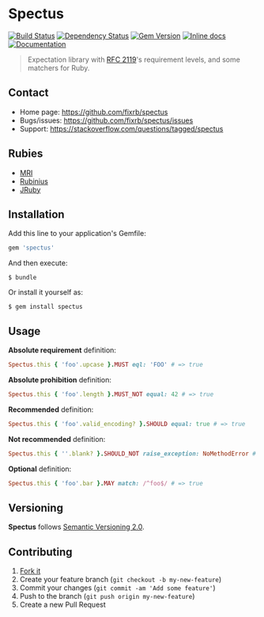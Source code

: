 # Spectus

[![Build Status](https://travis-ci.org/fixrb/spectus.svg?branch=master)](https://travis-ci.org/fixrb/spectus)
[![Dependency Status](https://gemnasium.com/fixrb/spectus.svg)](https://gemnasium.com/fixrb/spectus)
[![Gem Version](http://img.shields.io/gem/v/spectus.svg)](https://rubygems.org/gems/spectus)
[![Inline docs](http://inch-ci.org/github/fixrb/spectus.svg?branch=master)](http://inch-ci.org/github/fixrb/spectus)
[![Documentation](http://img.shields.io/:yard-docs-38c800.svg)](http://rubydoc.info/gems/spectus/frames)

> Expectation library with [RFC 2119](https://www.ietf.org/rfc/rfc2119.txt)'s requirement levels, and some matchers for Ruby.

## Contact

* Home page: https://github.com/fixrb/spectus
* Bugs/issues: https://github.com/fixrb/spectus/issues
* Support: https://stackoverflow.com/questions/tagged/spectus

## Rubies

* [MRI](https://www.ruby-lang.org/)
* [Rubinius](http://rubini.us/)
* [JRuby](http://jruby.org/)

## Installation

Add this line to your application's Gemfile:

```ruby
gem 'spectus'
```

And then execute:

    $ bundle

Or install it yourself as:

    $ gem install spectus

## Usage

**Absolute requirement** definition:

```ruby
Spectus.this { 'foo'.upcase }.MUST eql: 'FOO' # => true
```

**Absolute prohibition** definition:

```ruby
Spectus.this { 'foo'.length }.MUST_NOT equal: 42 # => true
```

**Recommended** definition:

```ruby
Spectus.this { 'foo'.valid_encoding? }.SHOULD equal: true # => true
```

**Not recommended** definition:

```ruby
Spectus.this { ''.blank? }.SHOULD_NOT raise_exception: NoMethodError # => true
```

**Optional** definition:

```ruby
Spectus.this { 'foo'.bar }.MAY match: /^foo$/ # => true
```

## Versioning

__Spectus__ follows [Semantic Versioning 2.0](http://semver.org/).

## Contributing

1. [Fork it](https://github.com/fixrb/spectus/fork)
2. Create your feature branch (`git checkout -b my-new-feature`)
3. Commit your changes (`git commit -am 'Add some feature'`)
4. Push to the branch (`git push origin my-new-feature`)
5. Create a new Pull Request
